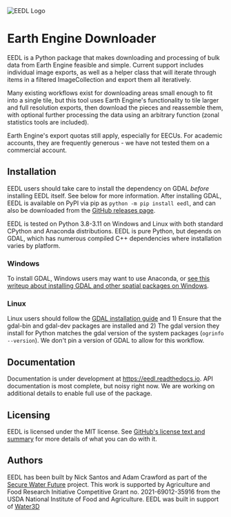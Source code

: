 <picture>
    <source media="(prefers-color-scheme: light)" srcset="https://raw.githubusercontent.com/water3d/eedl/release/docs/source/_static/logo/logo_black.png">
    <source media="(prefers-color-scheme: dark)" srcset="https://raw.githubusercontent.com/water3d/eedl/release/docs/source/_static/logo/logo_white.png">
    <img alt="EEDL Logo" src="https://raw.githubusercontent.com/water3d/eedl/release/docs/source/_static/logo/logo_black.png">
</picture>

# Earth Engine Downloader

EEDL is a Python package that makes downloading and processing of bulk data from Earth Engine feasible and simple.
Current support includes individual image exports, as well as a helper class that will iterate through items in a
filtered ImageCollection and export them all iteratively. 

Many existing workflows exist for downloading areas small enough to fit into a single tile, but this tool
uses Earth Engine's functionality to tile larger and full resolution exports, then download the pieces and
reassemble them, with optional further processing the data using an arbitrary function (zonal statistics tools are included).

Earth Engine's export quotas still apply, especially for EECUs. For academic accounts, they are frequently generous - we have
not tested them on a commercial account.

## Installation
EEDL users should take care to install the dependency on GDAL *before* installing EEDL itself. See below for more information.
After installing GDAL, EEDL is available on PyPI via pip as `python -m pip install eedl`, and can also
be downloaded from the [GitHub releases page](https://github.com/water3d/eedl/releases/).

EEDL is tested on Python 3.8-3.11 on Windows and Linux with both standard CPython and Anaconda distributions. EEDL is pure
Python, but depends on GDAL, which has numerous compiled C++ dependencies where installation varies by platform.

### Windows
To install GDAL, Windows users may want to use Anaconda, or [see this writeup about installing GDAL and other spatial packages on Windows](https://github.com/nickrsan/spatial_resources/edit/main/installing_spatial_python_windows.md).

### Linux
Linux users should follow the [GDAL
installation guide](https://pypi.org/project/GDAL/) and 1) Ensure that the gdal-bin and gdal-dev packages are installed and 2) The gdal version they install
for Python matches the gdal version of the system packages (`ogrinfo --version`). We don't pin a version of GDAL to allow
for this workflow.

## Documentation
Documentation is under development at https://eedl.readthedocs.io. API documentation is most complete, but noisy right
now. We are working on additional details to enable full use of the package.

## Licensing
EEDL is licensed under the MIT license. See <a href="https://github.com/water3d/eedl/blob/main/LICENSE">GitHub's license text and summary</a> for more details of what you can do with it.

## Authors
EEDL has been built by Nick Santos and Adam Crawford as part of the [Secure Water Future](https://securewaterfuture.net) project. This work is supported
by Agriculture and Food Research Initiative Competitive Grant no. 
2021-69012-35916 from the USDA National Institute of Food and Agriculture. EEDL was built in support of [Water3D](https://waterdecisions.app)
